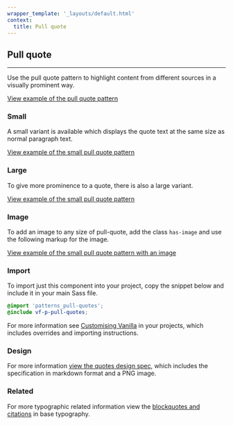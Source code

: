 ```yaml
---
wrapper_template: '_layouts/default.html'
context:
  title: Pull quote
---
```


## Pull quote

<hr>

Use the pull quote pattern to highlight content from different sources in a
visually prominent way.

<a href="/examples/patterns/pull-quotes/default/" class="js-example">
View example of the pull quote pattern
</a>

### Small

A small variant is available which displays the quote text at the same size as normal paragraph text.

<a href="/examples/patterns/pull-quotes/small/" class="js-example">
View example of the small pull quote pattern
</a>

### Large

To give more prominence to a quote, there is also a large variant.

<a href="/examples/patterns/pull-quotes/large/" class="js-example">
View example of the small pull quote pattern
</a>

### Image

To add an image to any size of pull-quote, add the class `has-image` and use the following markup for the image.

<a href="/examples/patterns/pull-quotes/default-image/" class="js-example">
View example of the small pull quote pattern with an image
</a>

### Import

To import just this component into your project, copy the snippet below and include it in your main Sass file.

```scss
@import 'patterns_pull-quotes';
@include vf-p-pull-quotes;
```

For more information see [Customising Vanilla](/customising-vanilla/) in your projects, which includes overrides and importing instructions.

### Design

For more information [view the quotes design spec](https://github.com/ubuntudesign/vanilla-design/tree/master/Pull%20quote), which includes the specification in markdown format and a PNG image.

### Related

For more typographic related information view the [blockquotes and citations](https://docs.vanillaframework.io/base/typography#blockquotes-and-citations) in base typography.
